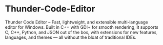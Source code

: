 # Thunder-Code-Editor
Thunder Code Editor – Fast, lightweight, and extensible multi-language editor for Windows. Built in C++ with GDI+ for smooth rendering, it supports C, C++, Python, and JSON out of the box, with extensions for new features, languages, and themes — all without the bloat of traditional IDEs.
